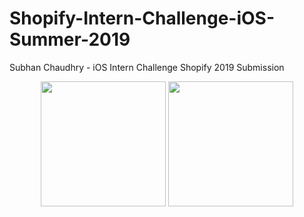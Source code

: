 # Shopify-Intern-Challenge-iOS-Summer-2019
Subhan Chaudhry - iOS Intern Challenge Shopify 2019 Submission


<p float="left" align="center">
    <img src="/Screnshots/CollectionListView" width="200"/>
    <img src="/images/ProductsListView" width="200"/>
</p>
